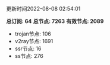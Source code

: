 更新时间2022-08-08 02:54:01

**总订阅: 64**
**总节点: 7263**
**有效节点: 2089**
- trojan节点: 106
- v2ray节点: 1691
- ssr节点: 16
- ss节点: 276
